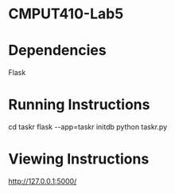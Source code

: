 # CMPUT410-Lab5

# Dependencies
Flask

# Running Instructions
cd taskr
flask --app=taskr initdb
python taskr.py

# Viewing Instructions

http://127.0.0.1:5000/

